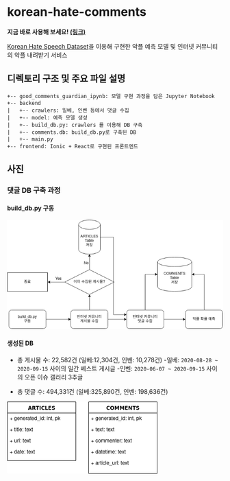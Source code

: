 # korean-hate-comments
**지금 바로 사용해 보세요! [(링크)](http://akpl.xyz)**


[Korean Hate Speech Dataset](https://github.com/kocohub/korean-hate-speech)을 이용해 구현한 악플 예측 모델 및 인터넷 커뮤니티의 악플 내려받기 서비스

## 디렉토리 구조 및 주요 파일 설명
```
+-- good_comments_guardian_ipynb: 모델 구현 과정을 담은 Jupyter Notebook
+-- backend
|	+-- crawlers: 일베, 인벤 등에서 댓글 수집
|	+-- model: 예측 모델 생성
|	+-- build_db.py: crawlers 를 이용해 DB 구축
|	+-- comments.db: build_db.py로 구축된 DB
|	+-- main.py
+-- frontend: Ionic + React로 구현된 프론트엔드
```

## 사진
### 댓글 DB 구축 과정
#### build_db.py 구동
![build_db.py](images/build_db.png)

#### 생성된 DB
+ 총 게시물 수: 22,582건 (일베:12,304건, 인벤: 10,278건)
  -일베: `2020-08-28 ~ 2020-09-15` 사이의 일간 베스트 게시글
  -인벤: `2020-06-07 ~ 2020-09-15` 사이의 오픈 이슈 갤러리 3추글

+ 총 댓글 수: 494,331건 (일베:325,890건, 인벤: 198,636건)

![DB 구조](images/db.png)
